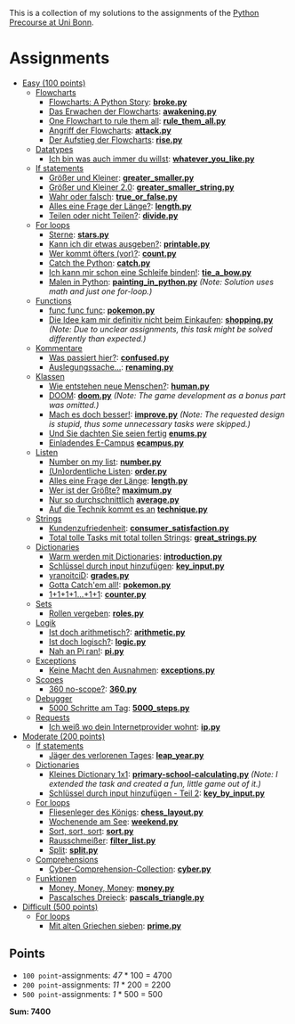 This is a collection of my solutions to the assignments of the
[Python Precourse at Uni Bonn](https://itsec.cs.uni-bonn.de/vorkurs/).

# Assignments

- [Easy (100 points)](https://itsec.cs.uni-bonn.de/vorkurs/aufgaben-fuer-100/)
  - [Flowcharts](https://itsec.cs.uni-bonn.de/vorkurs/aufgaben-fuer-100/flowcharts/)
    - [Flowcharts: A Python Story](https://itsec.cs.uni-bonn.de/vorkurs/aufgaben-fuer-100/flowcharts/004/):
      **[broke.py](src/easy/flowcharts/broke.py)**
    - [Das Erwachen der Flowcharts](https://itsec.cs.uni-bonn.de/vorkurs/aufgaben-fuer-100/flowcharts/005/):
      **[awakening.py](src/easy/flowcharts/awakening.py)**
    - [One Flowchart to rule them all](https://itsec.cs.uni-bonn.de/vorkurs/aufgaben-fuer-100/flowcharts/006/):
      **[rule_them_all.py](src/easy/flowcharts/rule_them_all.py)**
    - [Angriff der Flowcharts](https://itsec.cs.uni-bonn.de/vorkurs/aufgaben-fuer-100/flowcharts/001/):
      **[attack.py](src/easy/flowcharts/attack.py)**
    - [Der Aufstieg der Flowcharts](https://itsec.cs.uni-bonn.de/vorkurs/aufgaben-fuer-100/flowcharts/003/):
      **[rise.py](src/easy/flowcharts/rise.py)**
  - [Datatypes](https://itsec.cs.uni-bonn.de/vorkurs/aufgaben-fuer-100/datentypen/)
    - [Ich bin was auch immer du willst](https://itsec.cs.uni-bonn.de/vorkurs/aufgaben-fuer-100/datentypen/001/):
      **[whatever_you_like.py](src/easy/datatypes/whatever_you_like.py)**
  - [If statements](https://itsec.cs.uni-bonn.de/vorkurs/aufgaben-fuer-100/if-abfragen/)
    - [Größer und Kleiner](https://itsec.cs.uni-bonn.de/vorkurs/aufgaben-fuer-100/if-abfragen/001/):
      **[greater_smaller.py](src/easy/if/greater_smaller.py)**
    - [Größer und Kleiner 2.0](https://itsec.cs.uni-bonn.de/vorkurs/aufgaben-fuer-100/if-abfragen/005/):
      **[greater_smaller_string.py](src/easy/if/greater_smaller_string.py)**
    - [Wahr oder falsch](https://itsec.cs.uni-bonn.de/vorkurs/aufgaben-fuer-100/if-abfragen/002/):
      **[true_or_false.py](src/easy/if/true_or_false.py)**
    - [Alles eine Frage der Länge?](https://itsec.cs.uni-bonn.de/vorkurs/aufgaben-fuer-100/if-abfragen/003/):
      **[length.py](src/easy/if/length.py)**
    - [Teilen oder nicht Teilen?](https://itsec.cs.uni-bonn.de/vorkurs/aufgaben-fuer-100/if-abfragen/004/):
      **[divide.py](src/easy/if/divide.py)**
  - [For loops](https://itsec.cs.uni-bonn.de/vorkurs/aufgaben-fuer-100/for-loops/)
    - [Sterne](https://itsec.cs.uni-bonn.de/vorkurs/aufgaben-fuer-100/for-loops/001/):
      **[stars.py](src/easy/for/stars.py)**
    - [Kann ich dir etwas ausgeben?](https://itsec.cs.uni-bonn.de/vorkurs/aufgaben-fuer-100/for-loops/002/):
      **[printable.py](src/easy/for/printable.py)**
    - [Wer kommt öfters (vor)?](https://itsec.cs.uni-bonn.de/vorkurs/aufgaben-fuer-100/for-loops/005/):
      **[count.py](src/easy/for/count.py)**
    - [Catch the Python](https://itsec.cs.uni-bonn.de/vorkurs/aufgaben-fuer-100/for-loops/003/):
      **[catch.py](src/easy/for/catch.py)**
    - [Ich kann mir schon eine Schleife binden!](https://itsec.cs.uni-bonn.de/vorkurs/aufgaben-fuer-100/for-loops/004/):
      **[tie_a_bow.py](src/easy/for/tie_a_bow.py)**
    - [Malen in Python](https://itsec.cs.uni-bonn.de/vorkurs/aufgaben-fuer-100/for-loops/006/):
      **[painting_in_python.py](src/easy/for/painting_in_python.py)**
      *(Note: Solution uses math and just one for-loop.)*
  - [Functions](https://itsec.cs.uni-bonn.de/vorkurs/aufgaben-fuer-100/funktionen/)
    - [func func func](https://itsec.cs.uni-bonn.de/vorkurs/aufgaben-fuer-100/funktionen/001/):
      **[pokemon.py](src/easy/functions/pokemon.py)**
    - [Die Idee kam mir definitiv nicht beim Einkaufen](https://itsec.cs.uni-bonn.de/vorkurs/aufgaben-fuer-100/funktionen/002/):
      **[shopping.py](src/easy/functions/shopping.py)**
      *(Note: Due to unclear assignments, this task might be solved differently than expected.)*
  - [Kommentare](https://itsec.cs.uni-bonn.de/vorkurs/aufgaben-fuer-100/kommentare/)
    - [Was passiert hier?](https://itsec.cs.uni-bonn.de/vorkurs/aufgaben-fuer-100/kommentare/001/):
      **[confused.py](src/easy/comments/confused.py)**
    - [Auslegungssache...](https://itsec.cs.uni-bonn.de/vorkurs/aufgaben-fuer-100/kommentare/002/):
      **[renaming.py](src/easy/comments/renaming.py)**
  - [Klassen](https://itsec.cs.uni-bonn.de/vorkurs/aufgaben-fuer-100/klassen/)
    - [Wie entstehen neue Menschen?](https://itsec.cs.uni-bonn.de/vorkurs/aufgaben-fuer-100/klassen/001/):
      **[human.py](src/easy/classes/human.py)**
    - [DOOM](https://itsec.cs.uni-bonn.de/vorkurs/aufgaben-fuer-100/klassen/002/):
      **[doom.py](src/easy/classes/doom.py)**
      *(Note: The game development as a bonus part was omitted.)*
    - [Mach es doch besser!](https://itsec.cs.uni-bonn.de/vorkurs/aufgaben-fuer-100/klassen/003/):
      **[improve.py](src/easy/classes/improve.py)**
      *(Note: The requested design is stupid, thus some unnecessary tasks were skipped.)*
    - [Und Sie dachten Sie seien fertig](https://itsec.cs.uni-bonn.de/vorkurs/aufgaben-fuer-100/klassen/004/)
      **[enums.py](src/easy/classes/enums.py)**
    - [Einladendes E-Campus](https://itsec.cs.uni-bonn.de/vorkurs/aufgaben-fuer-100/klassen/005/)
      **[ecampus.py](src/easy/classes/ecampus.py)**
  - [Listen](https://itsec.cs.uni-bonn.de/vorkurs/aufgaben-fuer-100/listen/)
    - [Number on my list](https://itsec.cs.uni-bonn.de/vorkurs/aufgaben-fuer-100/listen/001/):
      **[number.py](src/easy/lists/number.py)**
    - [(Un)ordentliche Listen](https://itsec.cs.uni-bonn.de/vorkurs/aufgaben-fuer-100/listen/005/):
      **[order.py](src/easy/lists/order.py)**
    - [Alles eine Frage der Länge](https://itsec.cs.uni-bonn.de/vorkurs/aufgaben-fuer-100/listen/004/):
      **[length.py](src/easy/lists/length.py)**
    - [Wer ist der Größte?](https://itsec.cs.uni-bonn.de/vorkurs/aufgaben-fuer-100/listen/002/)
      **[maximum.py](src/easy/lists/maximum.py)**
    - [Nur so durchschnittlich](https://itsec.cs.uni-bonn.de/vorkurs/aufgaben-fuer-100/listen/003/)
      **[average.py](src/easy/lists/average.py)**
    - [Auf die Technik kommt es an](https://itsec.cs.uni-bonn.de/vorkurs/aufgaben-fuer-100/listen/006/)
        **[technique.py](src/easy/lists/technique.py)**
  - [Strings](https://itsec.cs.uni-bonn.de/vorkurs/aufgaben-fuer-100/strings/)
    - [Kundenzufriedenheit](https://itsec.cs.uni-bonn.de/vorkurs/aufgaben-fuer-100/strings/001/):
      **[consumer_satisfaction.py](src/easy/strings/consumer_satisfaction.py)**
    - [Total tolle Tasks mit total tollen Strings](https://itsec.cs.uni-bonn.de/vorkurs/aufgaben-fuer-100/strings/002/):
      **[great_strings.py](src/easy/strings/great_strings.py)**
  - [Dictionaries](https://itsec.cs.uni-bonn.de/vorkurs/aufgaben-fuer-100/dictionaries/)
    - [Warm werden mit Dictionaries](https://itsec.cs.uni-bonn.de/vorkurs/aufgaben-fuer-100/dictionaries/001/):
      **[introduction.py](src/easy/dictionaries/introduction.py)**
    - [Schlüssel durch input hinzufügen](https://itsec.cs.uni-bonn.de/vorkurs/aufgaben-fuer-100/dictionaries/002/):
      **[key_input.py](src/easy/dictionaries/key_input.py)**
    - [yranoitciD](https://itsec.cs.uni-bonn.de/vorkurs/aufgaben-fuer-100/dictionaries/005/):
      **[grades.py](src/easy/dictionaries/grades.py)**
    - [Gotta Catch'em all!](https://itsec.cs.uni-bonn.de/vorkurs/aufgaben-fuer-100/dictionaries/003/):
      **[pokemon.py](src/easy/dictionaries/pokemon.py)**
    - [1+1+1+1...+1+1](https://itsec.cs.uni-bonn.de/vorkurs/aufgaben-fuer-100/dictionaries/004/):
      **[counter.py](src/easy/dictionaries/counter.py)**
  - [Sets](https://itsec.cs.uni-bonn.de/vorkurs/aufgaben-fuer-100/sets/)
    - [Rollen vergeben](https://itsec.cs.uni-bonn.de/vorkurs/aufgaben-fuer-100/sets/001/):
      **[roles.py](src/easy/sets/roles.py)**
  - [Logik](https://itsec.cs.uni-bonn.de/vorkurs/aufgaben-fuer-100/logik/)
    - [Ist doch arithmetisch?](https://itsec.cs.uni-bonn.de/vorkurs/aufgaben-fuer-100/logik/002/):
      **[arithmetic.py](src/easy/logic/arithmetic.py)**
    - [Ist doch logisch?](https://itsec.cs.uni-bonn.de/vorkurs/aufgaben-fuer-100/logik/001/):
      **[logic.py](src/easy/logic/logic.py)**
    - [Nah an Pi ran!](https://itsec.cs.uni-bonn.de/vorkurs/aufgaben-fuer-100/logik/003/):
      **[pi.py](src/easy/logic/pi.py)**
  - [Exceptions](https://itsec.cs.uni-bonn.de/vorkurs/aufgaben-fuer-100/exceptions/)
    - [Keine Macht den Ausnahmen](https://itsec.cs.uni-bonn.de/vorkurs/aufgaben-fuer-100/exceptions/001/):
      **[exceptions.py](src/easy/exceptions/exceptions.py)**
  - [Scopes](https://itsec.cs.uni-bonn.de/vorkurs/aufgaben-fuer-100/scopes/)
    - [360 no-scope?](https://itsec.cs.uni-bonn.de/vorkurs/aufgaben-fuer-100/scopes/001/):
      **[360.py](src/easy/scopes/360.py)**
  - [Debugger](https://itsec.cs.uni-bonn.de/vorkurs/aufgaben-fuer-100/debugger/)
    - [5000 Schritte am Tag](https://itsec.cs.uni-bonn.de/vorkurs/aufgaben-fuer-100/debugger/001/):
      **[5000_steps.py](src/easy/debugger/5000_steps.py)**
  - [Requests](https://itsec.cs.uni-bonn.de/vorkurs/aufgaben-fuer-100/requests/)
    - [Ich weiß wo dein Internetprovider wohnt](https://itsec.cs.uni-bonn.de/vorkurs/aufgaben-fuer-100/requests/001/):
      **[ip.py](src/easy/requests/ip.py)**
- [Moderate (200 points)](https://itsec.cs.uni-bonn.de/vorkurs/aufgaben-fuer-200/)
  - [If statements](https://itsec.cs.uni-bonn.de/vorkurs/aufgaben-fuer-200/if-abfragen/)
    - [Jäger des verlorenen Tages](https://itsec.cs.uni-bonn.de/vorkurs/aufgaben-fuer-200/if-abfragen/001/):
      **[leap_year.py](src/moderate/if/leap_year.py)**
  - [Dictionaries](https://itsec.cs.uni-bonn.de/vorkurs/aufgaben-fuer-200/dictionaries/)
    - [Kleines Dictionary 1x1](https://itsec.cs.uni-bonn.de/vorkurs/aufgaben-fuer-200/dictionaries/002/):
      **[primary-school-calculating.py](src/moderate/dictionaries/primary-school-calculating.py)**
      *(Note: I extended the task and created a fun, little game out of it.)*
    - [Schlüssel durch input hinzufügen - Teil 2](https://itsec.cs.uni-bonn.de/vorkurs/aufgaben-fuer-200/dictionaries/001/):
      **[key_by_input.py](src/moderate/dictionaries/key_by_input.py)**
  - [For loops](https://itsec.cs.uni-bonn.de/vorkurs/aufgaben-fuer-200/for-loops/)
    - [Fliesenleger des Königs](https://itsec.cs.uni-bonn.de/vorkurs/aufgaben-fuer-200/for-loops/001/):
      **[chess_layout.py](src/moderate/for/chess_layout.py)**
    - [Wochenende am See](https://itsec.cs.uni-bonn.de/vorkurs/aufgaben-fuer-200/for-loops/002/):
      **[weekend.py](src/moderate/for/weekend.py)**
    - [Sort, sort, sort](https://itsec.cs.uni-bonn.de/vorkurs/aufgaben-fuer-200/for-loops/003/):
      **[sort.py](src/moderate/for/sort.py)**
    - [Rausschmeißer](https://itsec.cs.uni-bonn.de/vorkurs/aufgaben-fuer-200/for-loops/004/):
      **[filter_list.py](src/moderate/for/filter_list.py)**
    - [Split](https://itsec.cs.uni-bonn.de/vorkurs/aufgaben-fuer-200/for-loops/006/):
      **[split.py](src/moderate/for/split.py)**
  - [Comprehensions](https://itsec.cs.uni-bonn.de/vorkurs/aufgaben-fuer-200/comprehensions/)
    - [Cyber-Comprehension-Collection](https://itsec.cs.uni-bonn.de/vorkurs/aufgaben-fuer-200/comprehensions/001/):
      **[cyber.py](src/moderate/comprehension/cyber.py)**
  - [Funktionen](https://itsec.cs.uni-bonn.de/vorkurs/aufgaben-fuer-200/funktionen/)
    - [Money, Money, Money](https://itsec.cs.uni-bonn.de/vorkurs/aufgaben-fuer-200/funktionen/001/):
      **[money.py](src/moderate/functions/money.py)**
    - [Pascalsches Dreieck](https://itsec.cs.uni-bonn.de/vorkurs/aufgaben-fuer-200/funktionen/002/):
      **[pascals_triangle.py](src/moderate/functions/pascals_triangle.py)**
- [Difficult (500 points)](https://itsec.cs.uni-bonn.de/vorkurs/aufgaben-fuer-500/)
  - [For loops](https://itsec.cs.uni-bonn.de/vorkurs/aufgaben-fuer-500/for-loops/)
    - [Mit alten Griechen sieben](https://itsec.cs.uni-bonn.de/vorkurs/aufgaben-fuer-500/for-loops/002/):
      **[prime.py](src/difficult/for/prime.py)**

## Points

- `100 point`-assignments: *47* * 100 = 4700
- `200 point`-assignments: *11* * 200 = 2200
- `500 point`-assignments: *1* * 500 = 500

**Sum: 7400**